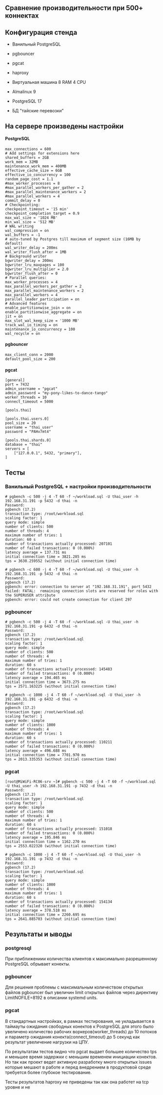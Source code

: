 ## Сравнение производительности при 500+ коннектах



## Конфигурация стенда
- Ванильный PostgreSQL
- pgbouncer
- pgcat
- haproxy

- Виртуальная машина 8 RAM 4 CPU
- Almalinux 9
- PostgreSQL 17
- БД "тайские перевозки"



## На сервере произведены настройки

#### PostgreSQL
```
max_connections = 600
# Add settings for extensions here
shared_buffers = 2GB
work_mem = 32MB
maintenance_work_mem = 400MB
effective_cache_size = 6GB
effective_io_concurrency = 100
random_page_cost = 1.1
#max_worker_processes = 8
#max_parallel_workers_per_gather = 2
#max_parallel_maintenance_workers = 2
#max_parallel_workers = 4
commit_delay = 0
# Checkpointing:
checkpoint_timeout = '15 min'
checkpoint_completion_target = 0.9
max_wal_size = '1024 MB'
min_wal_size = '512 MB'
# WAL writing
wal_compression = on
wal_buffers = -1
# auto-tuned by Postgres till maximum of segment size (16MB by default)
wal_writer_delay = 200ms
wal_writer_flush_after = 1MB
# Background writer
bgwriter_delay = 200ms
bgwriter_lru_maxpages = 100
bgwriter_lru_multiplier = 2.0
bgwriter_flush_after = 0
# Parallel queries:
max_worker_processes = 4
max_parallel_workers_per_gather = 2
max_parallel_maintenance_workers = 2
max_parallel_workers = 4
parallel_leader_participation = on
# Advanced features
enable_partitionwise_join = on
enable_partitionwise_aggregate = on
jit = on
max_slot_wal_keep_size = '1000 MB'
track_wal_io_timing = on
maintenance_io_concurrency = 100
wal_recycle = on
```

#### pgbouncer
```
max_client_conn = 2000
default_pool_size = 200

```

#### pgcat
```
[general]
port = 7432
admin_username = "pgcat"
admin_password = "my-pony-likes-to-dance-tango"
worker_threads = 10
connect_timeout = 5000

[pools.thai]

[pools.thai.users.0]
pool_size = 20
username = "thai_user"
password = "PAHv7mt4"

[pools.thai.shards.0]
database = "thai"
servers = [
    ["127.0.0.1", 5432, "primary"],
]
```



## Тесты

### Ванильный PostgreSQL + настройки производительности
```
# pgbench -c 500 -j 4 -T 60 -f ~/workload.sql -U thai_user -h 192.168.31.191 -p 5432 -d thai -n
Password:
pgbench (17.2)
transaction type: /root/workload.sql
scaling factor: 1
query mode: simple
number of clients: 500
number of threads: 4
maximum number of tries: 1
duration: 60 s
number of transactions actually processed: 207101
number of failed transactions: 0 (0.000%)
latency average = 137.731 ms
initial connection time = 3821.285 ms
tps = 3630.259552 (without initial connection time)

# pgbench -c 600 -j 4 -T 60 -f ~/workload.sql -U thai_user -h 192.168.31.191 -p 5432 -d thai -n
Password:
pgbench (17.2)
pgbench: error: connection to server at "192.168.31.191", port 5432 failed: FATAL:  remaining connection slots are reserved for roles with the SUPERUSER attribute
pgbench: error: could not create connection for client 297
```

### pgbouncer
```
# pgbench -c 500 -j 4 -T 60 -f ~/workload.sql -U thai_user -h 192.168.31.191 -p 6432 -d thai -n
Password:
pgbench (17.2)
transaction type: /root/workload.sql
scaling factor: 1
query mode: simple
number of clients: 500
number of threads: 4
maximum number of tries: 1
duration: 60 s
number of transactions actually processed: 145483
number of failed transactions: 0 (0.000%)
latency average = 194.465 ms
initial connection time = 3673.275 ms
tps = 2571.163225 (without initial connection time)

# pgbench -c 1000 -j 4 -T 60 -f ~/workload.sql -U thai_user -h 192.168.31.191 -p 6432 -d thai -n
Password:
pgbench (17.2)
transaction type: /root/workload.sql
scaling factor: 1
query mode: simple
number of clients: 1000
number of threads: 4
maximum number of tries: 1
duration: 60 s
number of transactions actually processed: 110211
number of failed transactions: 0 (0.000%)
latency average = 496.688 ms
initial connection time = 7701.970 ms
tps = 2013.335353 (without initial connection time)
```


### pgcat
```
[root@MiWiFi-RC06-srv ~]# pgbench -c 500 -j 4 -T 60 -f ~/workload.sql -U thai_user -h 192.168.31.191 -p 7432 -d thai -n
Password:
pgbench (17.2)
transaction type: /root/workload.sql
scaling factor: 1
query mode: simple
number of clients: 500
number of threads: 4
maximum number of tries: 1
duration: 60 s
number of transactions actually processed: 151018
number of failed transactions: 0 (0.000%)
latency average = 195.846 ms
initial connection time = 1162.270 ms
tps = 2553.022320 (without initial connection time)

# pgbench -c 1000 -j 4 -T 60 -f ~/workload.sql -U thai_user -h 192.168.31.191 -p 7432 -d thai -n
Password:
pgbench (17.2)
transaction type: /root/workload.sql
scaling factor: 1
query mode: simple
number of clients: 1000
number of threads: 4
maximum number of tries: 1
duration: 60 s
number of transactions actually processed: 154134
number of failed transactions: 0 (0.000%)
latency average = 378.518 ms
initial connection time = 2260.695 ms
tps = 2641.885703 (without initial connection time)
```


## Результаты и ыводы
### postgresql
При приближениии количества клиентов к максимально разрешенному PostgreSQL обрывает конекты.
### pgbouncer
Для решения проблемы с максимальным количеством открытых файлов pgbouncer был увеличин limit открытых файлов через директиву LimitNOFILE=8192 в описании systemd units.
### pgcat
В стандартных настройках, в рамках тестирования, не укладывается в таймауты ожидания свободных конектов к PostgreSQL для этого было увеличено количество рабочих воркеров(worker_threads) до 10 потоков и параметр ожидания конекта(connect_timeout) до 5 секунд как результат увеличение нагрузки на ЦПУ.


По результатам тестов видно что pgcat выдает большее количество tps и меньшее время задержки с меньшим временем инициации конектов. Но так как проект ведет активную разработку много открытых issues которые мешают в работе и перед внедрением в продуктовой среде требуется более глубокое тестирование.

Тесты результатов haproxy не приведены так как она работет на tcp уровне и не 
